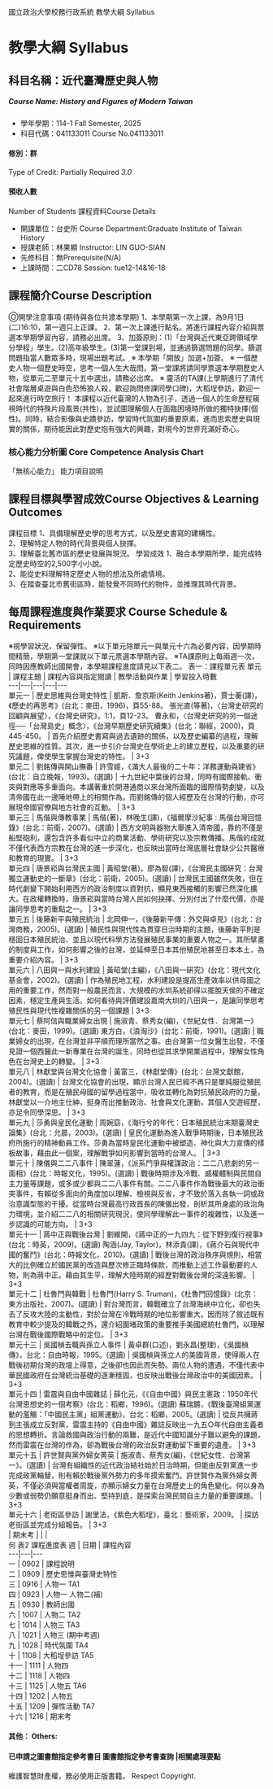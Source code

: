 國立政治大學校務行政系統 教學大綱 Syllabus
# 教學大綱 Syllabus
##  科目名稱：近代臺灣歷史與人物
#####  Course Name: History and Figures of Modern Taiwan
  * 學年學期：114-1 Fall Semester, 2025 
  * 科目代碼：041133011 Course No.041133011
#### 修別：群
Type of Credit: Partially Required 
_3.0_
#### 預收人數
Number of Students
課程資料Course Details
  * 開課單位：台史所 Course Department:Graduate Institute of Taiwan History 
  * 授課老師：林果顯 Instructor: LIN GUO-SIAN 
  * 先修科目：無Prerequisite(N/A)
  * 上課時間：二CD78 Session: tue12-14&16-18
##  課程簡介Course Description
Ⓞ開學注意事項 (期待與各位共渡本學期)
1、本學期第一次上課，為9月1日(二)16:10，第一週只上正課。
2、第一次上課進行點名。將進行課程內容介紹與票選本學期學習內容，請務必出席。
3、加簽原則：(1)「台灣與近代東亞跨領域學分學程」學生。(2)高年級學生。(3)第一堂課到場，並通過篩選問題的同學。篩選問題指當人數眾多時，現場出題考試。
※ 本學期「開放」加選+加簽。
※ 一個歷史人物一個歷史時空，思考一個人生大哉問。第一堂課將請同學票選本學期歷史人物，從單元二至單元十五中選出，請務必出席。
※ 靈活的TA課(上學期進行了清代社會階層桌遊與白色恐怖狼人殺，歡迎詢問修課同學口碑)，大稻埕參訪，歡迎一起來進行時空旅行！
本課程以近代臺灣的人物為引子，透過一個人的生命歷程窺視時代的特殊片段風景(共性)，並試圖理解個人在面臨困境時所做的獨特抉擇(個性)。同時，結合影像與史蹟參訪，學習時代氛圍的重要原素，進而思索歷史與現實的關係，期待能因此對歷史抱有強大的興趣，對現今的世界充滿好奇心。
###  核心能力分析圖 Core Competence Analysis Chart
「無核心能力」 
能力項目說明
##  課程目標與學習成效Course Objectives & Learning Outcomes 
課程目標
1、具備理解歷史學的思考方式，以及歷史書寫的建構性。  
2、理解特定人物的時代背景與個人抉擇。  
3、理解臺北舊市區的歷史發展與現況。
學習成效
1、融合本學期所學，能完成特定歷史時空的2,500字小小說。  
2、能從史料理解特定歷史人物的想法及所處情境。  
3、在踏查臺北市舊街區時，能發覺不同時代的物件，並推理其時代背景。  
##  每周課程進度與作業要求 Course Schedule & Requirements
※視學習狀況，保留彈性。
※以下單元除單元一與單元十六為必要內容，因學期時間精簡，學期第一堂課就以下單元票選本學期內容。
※TA課原則上每兩週一次，同時因應教師出國開會，本學期課程進度請見以下表二。
表一：課程單元表
單元 |  課程主題 |  課程內容與指定閱讀 |  教學活動與作業 |  學習投入時數  
---|---|---|---|---  
單元一 |  歷史思維與台灣史特性 |  凱斯．詹京斯(Keith Jenkins著)，賈士蘅(譯)，《歷史的再思考》(台北：麥田，1996)，頁55-88。 張光直(等著)，〈台灣史研究的回顧與展望〉，《台灣史研究》，1:1，頁12-23。 曹永和，〈台灣史研究的另一個途徑──「台灣島史」概念〉，《台灣早期歷史研究續集》(台北：聯經，2000)，頁445-450。 |  首先介紹歷史書寫與過去遺跡的關係，以及歷史編纂的過程，理解歷史思維的性質。其次，進一步引介台灣史在學術史上的建立歷程，以及重要的研究議題，俾使學生掌握台灣史的特性。 |  3+3  
單元二 |  劉銘傳與開山撫番 |  許雪姬，《滿大人最後的二十年：洋務運動與建省》(台北：自立晚報，1993)。(選讀) |  十九世紀中葉後的台灣，同時有國際接軌、衝突與對應等多重面向。本講著重於開港通商以來台灣所面臨的國際情勢劇變，以及清帝國在此一邊陲地帶上的相關作為。而劉銘傳的個人經歷及在台灣的行動，亦可展現帝國官僚與地方社會的互動。 |  3+3  
單元三 |  馬偕與傳教事業 |  馬偕(著)，林晚生(譯)，《福爾摩沙紀事 : 馬偕台灣回憶錄》(台北：前衛，2007)。(選讀) |  西方文明與器物大舉進入清帝國，靠的不僅是船堅砲利，還包含許多看似中立的商業活動、學術研究以及宗教傳播。馬偕的成就不僅代表西方宗教在台灣的進一步深化，也反映出當時台灣底層社會缺少公共醫療和教育的現實。 |  3+3  
單元四 |  唐景崧與台灣民主國 |  黃昭堂(著)，廖為智(譯)，《台灣民主國硏究：台灣獨立運動史的一斷章》(台北：前衛，2005)。(選讀) |  台灣民主國雖然失敗，但在時代劇變下開始利用西方的政治制度以資對抗，顯見東西接觸的影響已然深化擴大。在政權轉換時，唐景崧與當時台灣人民如何抉擇、分別付出了什麼代價，亦是讓同學思考的重點之一。 |  3+3  
單元五 |  後藤新平與殖民統治 |  北岡伸一，《後藤新平傳：外交與卓見》(台北：台灣商務，2005)。(選讀) |  殖民性與現代性為貫穿日治時期的主題，後藤新平則是穩固日本殖民統治、並且以現代科學方法發展殖民事業的重要人物之一。其所擘畫的制度與工作，如何影響之後的台灣，並延伸至日本其他殖民地甚至日本本土，為重要介紹內容。 |  3+3  
單元六 |  八田與一與水利建設 |  黃昭堂(主編)，《八田與一硏究》(台北：現代文化基金會，2002)。(選讀) |  作為殖民地工程，水利建設是提高生產效率以供母國之用的重要工作，然而對一般農民而言，大規模的水圳系統卻得以擺脫天侯的不確定因素，穩定生產與生活。如何看待與評價建設嘉南大圳的八田與一，是讓同學思考殖民性與現代性複雜關係的另一個課題 |  3+3  
單元七 |  蔡阿信與職業婦女出現 |  施淑青、蔡秀女(編)，《世紀女性．台灣第一》(台北：麥田，1999)。(選讀) 東方白，《浪淘沙》(台北：前衛，1991)。(選讀) |  職業婦女的出現，在台灣並非平順而理所當然之事。由台灣第一位女醫生出發，不僅見證一個西醫此一新專業在台灣的誕生，同時也從其求學開業過程中，理解女性角色在台灣史上的轉變。 |  3+3  
單元八 |  林獻堂與台灣文化協會 |  黃富三，《林獻堂傳》(台北：台灣文獻館，2004)。(選讀) |  台灣文化協會的出現，顯示台灣人民已經不再只是單純服從殖民者的教育，而是在殖民母國的留學過程當中，吸收並轉化為對抗殖民政府的力量。林獻堂以一介地主仕紳，挺身而出推動政治、社會與文化運動，其個人交遊經歷，亦足令同學深思。 |  3+3  
單元九 |  莎勇與皇民化運動 |  周婉窈，《海行兮的年代：日本殖民統治末期臺灣史論集》(台北：允晨，2003)。(選讀) |  皇民化運動為進入戰爭時期後，日本殖民政府所施行的精神動員工作。莎勇為當時皇民化運動中被塑造、神化與大力宣傳的樣板故事，藉由此一個案，理解戰爭如何影響到當時的台灣人。 |  3+3  
單元十 |  陳儀與二二八事件 |  陳翠蓮，《派系鬥爭與權謀政治：二二八悲劇的另一面相》(台北：時報文化，1995)。(選讀) |  戰後時期涉及冷戰、威權體制與民間自主力量等課題，或多或少都與二二八事件有關。二二八事件作為戰後最大的政治衝突事件，有賴從多面向的角度加以理解、檢視與反省，才不致於落入各執一詞或政治意識型態的干擾。從當時台灣最高行政首長的陳儀出發，剖析其所身處的政治角力環境，並介紹二二八的相關研究現況，使同學理解此一事件的複雜性，以及進一步認識的可能方向。 |  3+3  
單元十一 |  蔣中正與戰後台灣 |  劉維開，《蔣中正的一九四九：從下野到復行視事》(台北：時英，2009)。(選讀) 陶涵(Jay, Taylor)，林添貴(譯)，《蔣介石與現代中國的奮鬥》(台北：時報文化，2010)。(選讀) |  戰後台灣的政治秩序與規則，相當大的比例確立於國民黨的改造與歷次修正臨時條款，而推動上述工作最動要的人物，則為蔣中正。藉由其生平，理解大陸時期的經歷對戰後台灣的深遠影響。 |  3+3  
單元十二 |  杜魯門與韓戰 |  杜魯門(Harry S. Truman)，《杜魯門回憶錄》(北京：東方出版社，2007)。(選讀) |  對台灣而言，韓戰確立了台灣海峽中立化，卻也失去了反攻大陸的主動性，對於台灣在冷戰時期的地位影響重大。因而除了敘述既有教育中較少提及的韓戰之外，還介紹圍堵政策的重要推手美國總統杜魯門，以理解台灣在戰後國際戰略中的定位。 |  3+3  
單元十三 |  吳國楨去職與孫立人事件 |  黃卓群(口述)，劉永昌(整理)，《吳國楨傳》，台北：自由時報，1995。(選讀) |  吳國楨與孫立人的美國背景，使得兩人在戰後初期台灣的政壇上得意，之後卻也因此而失勢。兩位人物的遭遇，不僅代表中華民國政府在台灣統治基礎的逐漸穩固，也反映出戰後台灣政治中的美國因素。 |  3+3  
單元十四 |  雷震與自由中國雜誌 |  薛化元，《《自由中國》與民主憲政：1950年代台灣思想史的一個考察》(台北：稻鄉，1996)。(選讀) 蘇瑞鏘，《戰後臺灣組黨運動的濫觴：「中國民主黨」組黨運動》，台北：稻鄉，2005。(選讀) |  從反共擁蔣到主張成立反對黨，雷震主持的《自由中國》雜誌反映出一九五○年代自由主義者的思想轉折。言論救國與政治行動的兩難，是近代中國知識分子難以避免的課題，然而雷震在台灣的作為，卻為戰後台灣的政治反對運動留下重要的遺產。 |  3+3  
單元十五 |  許世賢與黨外婦女菁英 |  施淑青、蔡秀女(編)，《世紀女性．台灣第一》。(選讀) |  台灣有組織性的近代政治結社始於日治時期，但能由反對黨進一步完成政黨輪替，則有賴於戰後黨外勢力的多年摸索奮鬥。許世賢作為黨外婦女菁英，不僅必須與當權者周旋，亦顯示婦女力量在台灣歷史上的角色變化。何以身為少數或弱勢仍願意挺身而出、堅持到底，是探索台灣民間自主力量的重要課題。 |  3+3  
單元十六 |  老街區參訪 |  謝里法，《紫色大稻埕》，臺北：藝術家，2009。 |  探訪老街區並完成分組報告。 |  3+3  
|  期末考 |  |  |   
何
表2 課程進度表
週 |  日期 |  課程內容  
---|---|---  
一 |  0902 |  課程說明  
二 |  0909 |  歷史思惟與臺灣史特性  
三 |  0916 |  人物一 TA1  
四 |  0923 |  人物一 人物二(補)  
五 |  0930 |  教師出國  
六 |  1007 |  人物二 TA2  
七 |  1014 |  人物三 TA3  
八 |  1021 |  人物三 (期中考週)  
九 |  1028 |  時代氛圍 TA4   
十 |  1108 |  大稻埕參訪 TA5  
十一 |  1111 |  人物四  
十二 |  1118 |  人物四  
十三 |  1125 |  人物五 TA6  
十四 |  1202 |  人物五  
十五 |  1209 |  彈性活動 TA7  
十六 |  1216 |  期末考  
####  其他： Others:
####  已申請之圖書館指定參考書目  圖書館指定參考書查詢 |相關處理要點
維護智慧財產權，務必使用正版書籍。 Respect Copyright.